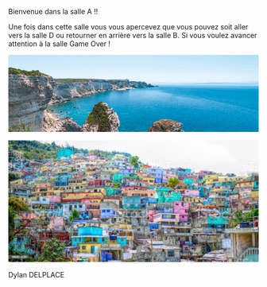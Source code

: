 Bienvenue dans la salle A !!

Une fois dans cette salle vous vous apercevez que vous pouvez soit aller vers la salle D ou retourner en arrière vers la salle B. Si vous voulez avancer attention à la salle Game Over !



[![image B](../images/corse.jpg)](https://github.com/ssagnane1/tp2-labyrinthe/blob/main/jeu-heros-sdc/B.md)

[![image D](../images/haiti.jpg)](https://github.com/ssagnane1/tp2-labyrinthe/blob/main/jeu-heros-sdc/D.md)

Dylan DELPLACE
